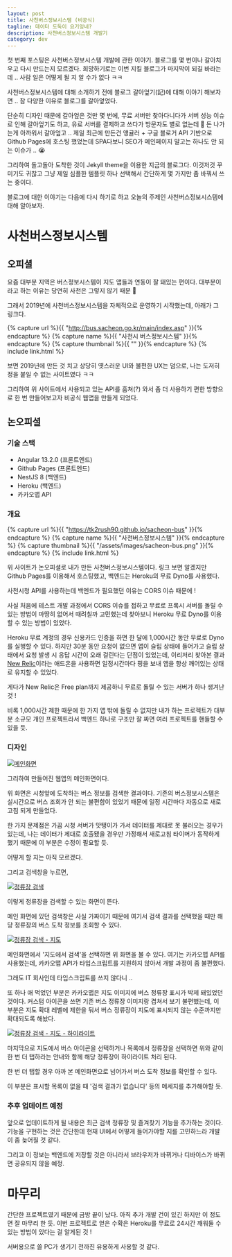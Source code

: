 ```yaml
---
layout: post
title: 사천버스정보시스템 (비공식)
tagline: 데이터 도둑이 요기잉네?
description: 사천버스정보시스템 개발기
category: dev
---
```


첫 번째 포스팅은 사천버스정보시스템 개발에 관한 이야기.
블로그를 몇 번이나 갈아치우고 다시 만드는지 모르겠다.
희망하기로는 이번 지킬 블로그가 마지막이 되길 바라는데 .. 사람 일은 어떻게 될 지 알 수가 없다 ㅋㅋ

사천버스정보시스템에 대해 소개하기 전에 블로그 갈아엎기(記)에 대해 이야기 해보자면 ..
참 다양한 이유로 블로그를 갈아엎었다.

단순히 디자인 때문에 갈아엎은 것만 몇 번에, 무료 서버만 찾아다니다가 서버 성능 이슈로 인해 갈아엎기도 하고,
유료 서버를 결제하고 쓰다가 방문자도 별로 없는데 🥲 돈 나가는게 아까워서 갈아엎고 ..
제일 최근에 만든건 앵귤러 + 구글 블로거 API 기반으로 Github Pages에 호스팅 했었는데
SPA다보니 SEO가 메인페이지 말고는 하나도 안 되는 이슈가 .. 😭

그리하여 돌고돌아 도착한 것이 Jekyll theme을 이용한 지금의 블로그다.
이것저것 꾸미기도 귀찮고 그냥 제일 심플한 템플릿 하나 선택해서 간단하게 몇 가지만 좀 바꿔서 쓰는 중이다.

블로그에 대한 이야기는 다음에 다시 하기로 하고 오놀의 주제인 사천버스정보시스템에 대해 알아보자.

# 사천버스정보시스템

## 오피셜

요즘 대부분 지역은 버스정보시스템이 지도 앱들과 연동이 잘 돼있는 편이다.
대부분이라고 하는 이유는 당연히 사천은 그렇지 않기 때문 🥲

그래서 2019년에 사천버스정보시스템을 자체적으로 운영하기 시작했는데, 아래가 그 링크다.

{% capture url %}{{ "http://bus.sacheon.go.kr/main/index.asp" }}{% endcapture %}
{% capture name %}{{ "사천시 버스정보시스템" }}{% endcapture %}
{% capture thumbnail %}{{ "" }}{% endcapture %}
{% include link.html %}

보면 2019년에 만든 것 치고 상당히 옛스러운 UI와 불편한 UX는 덤으로, 나는 도저히 정을 붙일 수 없는 사이트였다 ㅋㅋ

그리하여 위 사이트에서 사용되고 있는 API를 훔쳐(?) 와서 좀 더 사용하기 편한 방향으로 한 번 만들어보고자
비공식 웹앱을 만들게 되었다.

## 논오피셜

### 기술 스택

- Angular 13.2.0 (프론트엔드)
- Github Pages (프론트엔드)
- NestJS 8 (백엔드)
- Heroku (백엔드)
- 카카오맵 API

### 개요

{% capture url %}{{ "https://tk2rush90.github.io/sacheon-bus" }}{% endcapture %}
{% capture name %}{{ "사천버스정보시스템" }}{% endcapture %}
{% capture thumbnail %}{{ "/assets/images/sacheon-bus.png" }}{% endcapture %}
{% include link.html %}

위 사이트가 논오피셜로 내가 만든 사천버스정보시스템이다.
링크 보면 알겠지만 Github Pages를 이용해서 호스팅했고, 백엔드는 Heroku의 무료 Dyno를 사용했다.

사천시청 API를 사용하는데 백엔드가 필요했던 이유는 CORS 이슈 때문에 !

사실 처음에 테스트 개발 과정에서 CORS 이슈를 접하고
무료로 프록시 서버를 돌릴 수 있는 방법이 마땅히 없어서 때려칠까 고민했는데
찾아보니 Heroku 무료 Dyno를 이용할 수 있는 방법이 있었다.

Heroku 무료 계정의 경우 신용카드 인증을 하면 한 달에 1,000시간 동안 무료로 Dyno를 실행할 수 있다.
하지만 30분 동안 요청이 없으면 앱이 슬립 상태에 들어가고
슬립 상태에서 요청 발생 시 응답 시간이 오래 걸린다는 단점이 있었는데,
이리저리 찾아본 결과 [New Relic](https://elements.heroku.com/addons/newrelic)이라는 애드온을 사용하면
일정시간마다 핑을 보내 앱을 항상 깨어있는 상태로 유지할 수 있었다.

게다가 New Relic은 Free plan까지 제공하니 무료로 돌릴 수 있는 서버가 하나 생겨난 것 !

비록 1,000시간 제한 때문에 한 가지 앱 밖에 돌릴 수 없지만
내가 하는 프로젝트가 대부분 소규모 개인 프로젝트라서 백엔드 하나로 구조만 잘 짜면 여러 프로젝트를 핸들할 수 있을 듯.

### 디자인

[![메인화면](/assets/images/sacheon-bus-main.png)](/assets/images/sacheon-bus-main.png)

그리하여 만들어진 웹앱의 메인화면이다.

위 화면은 시청앞에 도착하는 버스 정보를 검색한 결과이다.
기존의 버스정보시스템은 실시간으로 버스 조회가 안 되는 불편함이 있었기 때문에
일정 시간마다 자동으로 새로고침 되게 만들었다.

한 가지 문제점은 가끔 시청 서버가 맛탱이가 가서 데이터를 제대로 못 불러오는 경우가 있는데,
나는 데이터가 제대로 호출됐을 경우만 가정해서 새로고침 타이머가 동작하게 했기 때문에
이 부분은 수정이 필요할 듯.

어떻게 할 지는 아직 모르겠다.

그리고 검색창을 누르면,

[![정류장 검색](/assets/images/sacheon-bus-search.png)](/assets/images/sacheon-bus-map-search.png)

이렇게 정류장을 검색할 수 있는 화면이 뜬다.

메인 화면에 있던 검색창은 사실 가짜이기 때문에 여기서 검색 결과를 선택했을 때만
해당 정류장의 버스 도착 정보를 조회할 수 있다.

[![정류장 검색 - 지도](/assets/images/sacheon-bus-map-search.png)](/assets/images/sacheon-bus-map-search.png)

메인화면에서 '지도에서 검색'을 선택하면 위 화면을 볼 수 있다.
여기는 카카오맵 API를 사용했는데, 카카오맵 API가 타입스크립트를 지원하지 않아서 개발 과정이 좀 불편했다.

그래도 IT 회사인데 타입스크립트를 쓰지 않다니 ..

또 하나 애 먹었던 부분은 카카오맵은 지도 이미지에 버스 정류장 표시가 박제 돼있었던 것이다.
커스텀 아이콘을 쓰면 기존 버스 정류장 이미지랑 겹쳐서 보기 불편했는데,
이 부분은 지도 확대 레벨에 제한을 둬서 버스 정류장이 지도에 표시되지 않는 수준까지만 확대되도록 해놨다.

[![정류장 검색 - 지도 - 하이라이트](/assets/images/sacheon-bus-map-search-highlight.png)](/assets/images/sacheon-bus-map-search-highlight.png)

마지막으로 지도에서 버스 아이콘을 선택하거나 목록에서 정류장을 선택하면
위와 같이 한 번 더 탭하라는 안내와 함께 해당 정류장이 하이라이트 처리 된다.

한 번 더 탭할 경우 아까 본 메인화면으로 넘어가서 버스 도착 정보를 확인할 수 있다.

이 부분은 표시할 목록이 없을 때 '검색 결과가 없습니다' 등의 메세지를 추가해야할 듯.

### 추후 업데이트 예정

앞으로 업데이트하게 될 내용은 최근 검색 정류장 및 즐겨찾기 기능을 추가하는 것이다.
기능을 구현하는 것은 간단한데 현재 UI에서 어떻게 들어가야할 지를 고민하느라 개발이 좀 늦어질 것 같다.

그리고 이 정보는 백엔드에 저장할 것은 아니라서 브라우저가 바뀌거나 디바이스가 바뀌면 공유되지 않을 예정.

# 마무리

간단한 프로젝트였기 때문에 금방 끝이 났다.
아직 추가 개발 건이 있긴 하지만 이 정도면 잘 마무리 한 듯.
이번 프로젝트로 얻은 수확은 Heroku를 무료로 24시간 깨워둘 수 있는 방법이 있다는 걸 알게된 것 !

서버용으로 쓸 PC가 생기기 전까진 유용하게 사용할 것 같다.
